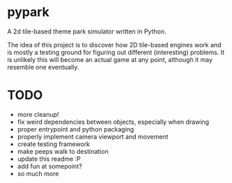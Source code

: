 # pypark

A 2d tile-based theme park simulator written in Python.

The idea of this project is to discover how 2D tile-based engines work and is mostly a testing ground for figuring out different (interesting) problems. It is unlikely this will become an actual game at any point, although it may resemble one eventually.

# TODO
- more cleanup!
- fix weird dependencies between objects, especially when drawing
- proper entrypoint and python packaging
- properly implement camera viewport and movement
- create testing framework
- make peeps walk to destination
- update this readme :P
- add fun at somepoint?
- so much more
